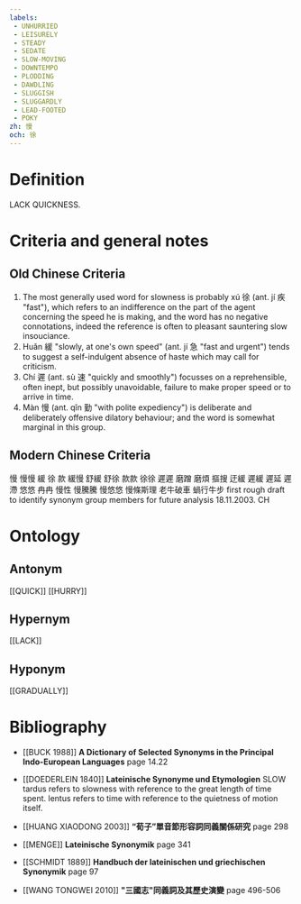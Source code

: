 ```yaml
---
labels: 
 - UNHURRIED
 - LEISURELY
 - STEADY
 - SEDATE
 - SLOW-MOVING
 - DOWNTEMPO
 - PLODDING
 - DAWDLING
 - SLUGGISH
 - SLUGGARDLY
 - LEAD-FOOTED
 - POKY
zh: 慢
och: 徐
---
```


# Definition
LACK QUICKNESS.
# Criteria and general notes
## Old Chinese Criteria
1. The most generally used word for slowness is probably xú 徐 (ant. jí 疾 "fast"), which refers to an indifference on the part of the agent concerning the speed he is making, and the word has no negative connotations, indeed the reference is often to pleasant sauntering slow insouciance.
2. Huǎn 緩 "slowly, at one's own speed" (ant. jí 急 "fast and urgent") tends to suggest a self-indulgent absence of haste which may call for criticism.
3. Chí 遲 (ant. sù 速 "quickly and smoothly") focusses on a reprehensible, often inept, but possibly unavoidable, failure to make proper speed or to arrive in time.
4. Màn 慢 (ant. qǐn 勤 "with polite expediency") is deliberate and deliberately offensive dilatory behaviour; and the word is somewhat marginal in this group.
## Modern Chinese Criteria
慢
慢慢
緩
徐
款
緩慢
舒緩
舒徐
款款
徐徐
遲遲
磨蹭
磨煩
摳搜
迂緩
遲緩
遲延
遲滯
悠悠
冉冉
慢性
慢騰騰
慢悠悠
慢條斯理
老牛破車
蝸行牛步
first rough draft to identify synonym group members for future analysis 18.11.2003. CH
# Ontology

## Antonym
[[QUICK]]
[[HURRY]]
## Hypernym
[[LACK]]
## Hyponym
[[GRADUALLY]]
# Bibliography
- [[BUCK 1988]]
**A Dictionary of Selected Synonyms in the Principal Indo-European Languages** page 14.22

- [[DOEDERLEIN 1840]]
**Lateinische Synonyme und Etymologien** 
SLOW
tardus refers to slowness with reference to the great length of time spent.
lentus refers to time with reference to the quietness of motion itself.
- [[HUANG XIAODONG 2003]]
**“荀子”單音節形容詞同義關係研究** page 298

- [[MENGE]]
**Lateinische Synonymik** page 341

- [[SCHMIDT 1889]]
**Handbuch der lateinischen und griechischen Synonymik** page 97

- [[WANG TONGWEI 2010]]
**"三國志"同義詞及其歷史演變** page 496-506
